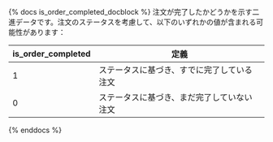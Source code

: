 {% docs is_order_completed_docblock %}
注文が完了したかどうかを示す二進データです。注文のステータスを考慮して、以下のいずれかの値が含まれる可能性があります：

| is_order_completed | 定義 |
| ------------------ | ------------------------------------------------- |
| 1                  | ステータスに基づき、すでに完了している注文 |
| 0                  | ステータスに基づき、まだ完了していない注文 |

{% enddocs %}
